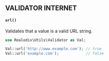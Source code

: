 VALIDATOR INTERNET
---

#### `url()`

Validates that a value is a valid URL string.

```php
use Realodix\Utils\Validator as Val;

Val::url('http://www.example.com'); // true
Val::url('example.com');            // false
```
